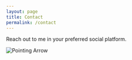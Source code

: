 ```yaml
---
layout: page
title: Contact
permalink: /contact
---
```


Reach out to me in your preferred social platform. 

![Pointing Arrow](https://github.com/aronuxui/aronuxui.github.io/blob/gh-pages/assets/img/SocialArrow.png "Pointing Arrow")
